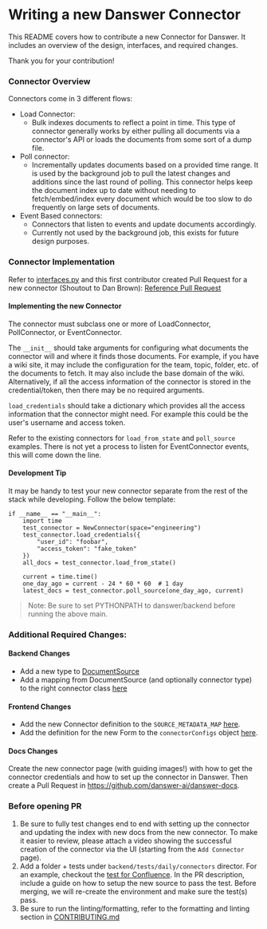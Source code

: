 <!-- DANSWER_METADATA={"link": "https://github.com/danswer-ai/danswer/blob/main/backend/danswer/connectors/README.md"} -->

# Writing a new Danswer Connector
This README covers how to contribute a new Connector for Danswer. It includes an overview of the design, interfaces,
and required changes.

Thank you for your contribution!

### Connector Overview
Connectors come in 3 different flows:
- Load Connector:
  - Bulk indexes documents to reflect a point in time. This type of connector generally works by either pulling all
  documents via a connector's API or loads the documents from some sort of a dump file.
- Poll connector:
  - Incrementally updates documents based on a provided time range. It is used by the background job to pull the latest
  changes and additions since the last round of polling. This connector helps keep the document index up to date
  without needing to fetch/embed/index every document which would be too slow to do frequently on large sets of
  documents.
- Event Based connectors:
  - Connectors that listen to events and update documents accordingly.
  - Currently not used by the background job, this exists for future design purposes.


### Connector Implementation
Refer to [interfaces.py](https://github.com/danswer-ai/danswer/blob/main/backend/danswer/connectors/interfaces.py)
and this first contributor created Pull Request for a new connector (Shoutout to Dan Brown):
[Reference Pull Request](https://github.com/danswer-ai/danswer/pull/139)

#### Implementing the new Connector
The connector must subclass one or more of LoadConnector, PollConnector, or EventConnector.

The `__init__` should take arguments for configuring what documents the connector will and where it finds those
documents. For example, if you have a wiki site, it may include the configuration for the team, topic, folder, etc. of
the documents to fetch. It may also include the base domain of the wiki. Alternatively, if all the access information
of the connector is stored in the credential/token, then there may be no required arguments.

`load_credentials` should take a dictionary which provides all the access information that the connector might need.
For example this could be the user's username and access token.

Refer to the existing connectors for `load_from_state` and `poll_source` examples. There is not yet a process to listen
for EventConnector events, this will come down the line.

#### Development Tip
It may be handy to test your new connector separate from the rest of the stack while developing.
Follow the below template:

```commandline
if __name__ == "__main__":
    import time
    test_connector = NewConnector(space="engineering")
    test_connector.load_credentials({
        "user_id": "foobar",
        "access_token": "fake_token"
    })
    all_docs = test_connector.load_from_state()
    
    current = time.time()
    one_day_ago = current - 24 * 60 * 60  # 1 day
    latest_docs = test_connector.poll_source(one_day_ago, current)
```

> Note: Be sure to set PYTHONPATH to danswer/backend before running the above main.


### Additional Required Changes:
#### Backend Changes
- Add a new type to
[DocumentSource](https://github.com/danswer-ai/danswer/blob/main/backend/danswer/configs/constants.py)
- Add a mapping from DocumentSource (and optionally connector type) to the right connector class
[here](https://github.com/danswer-ai/danswer/blob/main/backend/danswer/connectors/factory.py#L33)

#### Frontend Changes
- Add the new Connector definition to the `SOURCE_METADATA_MAP` [here](https://github.com/danswer-ai/danswer/blob/main/web/src/lib/sources.ts#L59).
- Add the definition for the new Form to the `connectorConfigs` object [here](https://github.com/danswer-ai/danswer/blob/main/web/src/lib/connectors/connectors.ts#L79). 

#### Docs Changes
Create the new connector page (with guiding images!) with how to get the connector credentials and how to set up the
connector in Danswer. Then create a Pull Request in https://github.com/danswer-ai/danswer-docs.

### Before opening PR
1. Be sure to fully test changes end to end with setting up the connector and updating the index with new docs from the
new connector. To make it easier to review, please attach a video showing the successful creation of the connector via the UI (starting from the `Add Connector` page).
2. Add a folder + tests under `backend/tests/daily/connectors` director. For an example, checkout the [test for Confluence](https://github.com/danswer-ai/danswer/blob/main/backend/tests/daily/connectors/confluence/test_confluence_basic.py). In the PR description, include a guide on how to setup the new source to pass the test. Before merging, we will re-create the environment and make sure the test(s) pass.  
3. Be sure to run the linting/formatting, refer to the formatting and linting section in
[CONTRIBUTING.md](https://github.com/danswer-ai/danswer/blob/main/CONTRIBUTING.md#formatting-and-linting)
